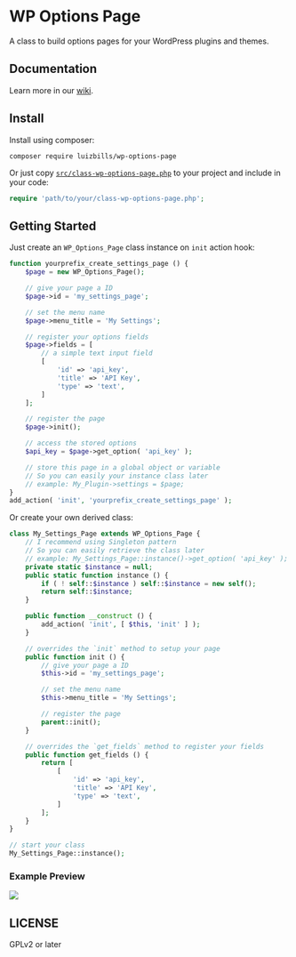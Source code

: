 # WP Options Page

A class to build options pages for your WordPress plugins and themes.

## Documentation

Learn more in our [wiki](https://github.com/luizbills/wp-options-page/wiki).

## Install

Install using composer:

```
composer require luizbills/wp-options-page
```

Or just copy [`src/class-wp-options-page.php`](/src/class-wp-options-page.php) to your project and include in your code:

```php
require 'path/to/your/class-wp-options-page.php';
```

## Getting Started

Just create an `WP_Options_Page` class instance on `init` action hook:

```php
function yourprefix_create_settings_page () {
	$page = new WP_Options_Page();

	// give your page a ID
	$page->id = 'my_settings_page';

	// set the menu name
	$page->menu_title = 'My Settings';

	// register your options fields
	$page->fields = [
		// a simple text input field
		[
			'id' => 'api_key',
			'title' => 'API Key',
			'type' => 'text',
		]
	];

	// register the page
	$page->init();

	// access the stored options
	$api_key = $page->get_option( 'api_key' );

	// store this page in a global object or variable
	// So you can easily your instance class later
	// example: My_Plugin->settings = $page;
}
add_action( 'init', 'yourprefix_create_settings_page' );
```

Or create your own derived class:

```php
class My_Settings_Page extends WP_Options_Page {
	// I recommend using Singleton pattern
	// So you can easily retrieve the class later
	// example: My_Settings_Page::instance()->get_option( 'api_key' );
	private static $instance = null;
	public static function instance () {
		if ( ! self::$instance ) self::$instance = new self();
		return self::$instance;
	}

	public function __construct () {
		add_action( 'init', [ $this, 'init' ] );
	}

	// overrides the `init` method to setup your page
	public function init () {
		// give your page a ID
		$this->id = 'my_settings_page';

		// set the menu name
		$this->menu_title = 'My Settings';

		// register the page
		parent::init();
	}

	// overrides the `get_fields` method to register your fields
	public function get_fields () {
		return [
			[
				'id' => 'api_key',
				'title' => 'API Key',
				'type' => 'text',
			]
		];
	}
}

// start your class
My_Settings_Page::instance();
```

### Example Preview

![](https://user-images.githubusercontent.com/1798830/215272911-9a90f0fd-d62d-49f4-bc64-7906f513695a.png)

## LICENSE

GPLv2 or later
